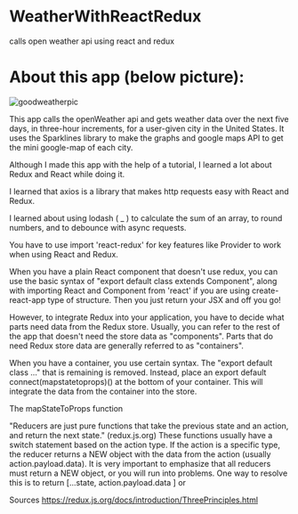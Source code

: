 # WeatherWithReactRedux
calls open weather api using react and redux

# About this app (below picture):

![goodweatherpic](https://user-images.githubusercontent.com/25092249/35955652-0b8f1160-0c4e-11e8-86ee-ac89a8b9d4e5.png)

This app calls the openWeather api and gets weather data over the next five days, in three-hour increments, for a user-given city in the United States. It uses the Sparklines library to make the graphs and google maps API to get the mini google-map of each city. 

Although I made this app with the help of a tutorial, I learned a lot about Redux and React while doing it. 

I learned that axios is a library that makes http requests easy with React and Redux. 

I learned about using lodash ( _ ) to calculate the sum of an array, to round numbers, and to debounce with async requests. 

You have to use import 'react-redux' for key features like Provider to work when using React and Redux.

When you have a plain React component that doesn't use redux, you can use the basic syntax of "export default class <class name> extends Component", along with importing React and Component from 'react' if you are using create-react-app type of structure. Then you just return your JSX and off you go!
  
However, to integrate Redux into your application, you have to decide what parts need data from the Redux store. Usually, you can refer to the rest of the app that doesn't need the store data as "components". Parts that do need Redux store data are generally referred to as "containers". 

When you have a container, you use certain syntax. The "export default class ..." that is remaining is removed. Instead, place an export default connect(mapstatetoprops)(<container name>) at the bottom of your container. This will integrate the data from the container into the store. 
  
The mapStateToProps function 


"Reducers are just pure functions that take the previous state and an action, and return the next state." (redux.js.org) These functions usually have a switch statement based on the action type. If the action is a specific type, the reducer returns a NEW object with the data from the action (usually action.payload.data). It is very important to emphasize that all reducers must return a NEW object, or you will run into problems. One way to resolve this is to return [...state, action.payload.data ]
or 



Sources
https://redux.js.org/docs/introduction/ThreePrinciples.html 
